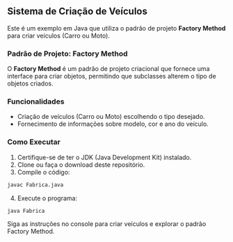## Sistema de Criação de Veículos

Este é um exemplo em Java que utiliza o padrão de projeto **Factory Method** para criar veículos (Carro ou Moto).

### Padrão de Projeto: Factory Method

O **Factory Method** é um padrão de projeto criacional que fornece uma interface para criar objetos, permitindo que subclasses alterem o tipo de objetos criados.

### Funcionalidades

- Criação de veículos (Carro ou Moto) escolhendo o tipo desejado.
- Fornecimento de informações sobre modelo, cor e ano do veículo.

### Como Executar

1. Certifique-se de ter o JDK (Java Development Kit) instalado.
2. Clone ou faça o download deste repositório.
3. Compile o código:
```bash
javac Fabrica.java
```

4. Execute o programa:
```bash
java Fabrica
```

Siga as instruções no console para criar veículos e explorar o padrão Factory Method.
